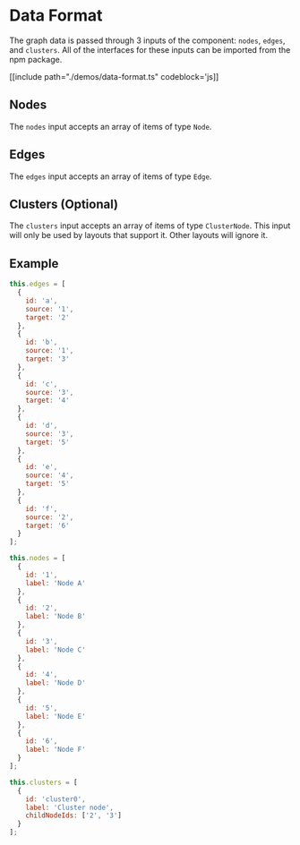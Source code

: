 # Data Format

The graph data is passed through 3 inputs of the component: `nodes`, `edges`, and `clusters`. All of the interfaces for these inputs can be imported from the npm package.

[[include path="./demos/data-format.ts" codeblock='js]]

## Nodes

The `nodes` input accepts an array of items of type `Node`.

## Edges

The `edges` input accepts an array of items of type `Edge`.

## Clusters (Optional)

The `clusters` input accepts an array of items of type `ClusterNode`. This input will only be used by layouts that support it. Other layouts will ignore it.

## Example

```js
this.edges = [
  {
    id: 'a',
    source: '1',
    target: '2'
  },
  {
    id: 'b',
    source: '1',
    target: '3'
  },
  {
    id: 'c',
    source: '3',
    target: '4'
  },
  {
    id: 'd',
    source: '3',
    target: '5'
  },
  {
    id: 'e',
    source: '4',
    target: '5'
  },
  {
    id: 'f',
    source: '2',
    target: '6'
  }
];

this.nodes = [
  {
    id: '1',
    label: 'Node A'
  },
  {
    id: '2',
    label: 'Node B'
  },
  {
    id: '3',
    label: 'Node C'
  },
  {
    id: '4',
    label: 'Node D'
  },
  {
    id: '5',
    label: 'Node E'
  },
  {
    id: '6',
    label: 'Node F'
  }
];

this.clusters = [
  {
    id: 'cluster0',
    label: 'Cluster node',
    childNodeIds: ['2', '3']
  }
];
```
